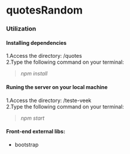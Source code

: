 # quotesRandom

### Utilization

#### Installing dependencies

1.Access the directory: /quotes <br/>
2.Type the following command on your terminal:
><em>npm install</em>

#### Runing the server on your local machine

1.Access the directory: /teste-veek <br/>
2.Type the following command on your terminal:
><em>npm start</em>

#### Front-end external libs:
 - bootstrap
